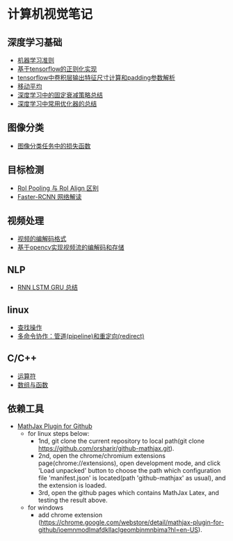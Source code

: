 # 计算机视觉笔记
## 深度学习基础
* [机器学习准则](https://github.com/alexchungio/alexchungio.github.io/blob/master/Deep_Learning_Base/%E6%9C%BA%E5%99%A8%E5%AD%A6%E4%B9%A0%E5%87%86%E5%88%99%EF%BC%88%E6%9C%9F%E6%9C%9B%E9%A3%8E%E9%99%A9%E3%80%81%E7%BB%8F%E9%AA%8C%E9%A3%8E%E9%99%A9%E3%80%81%E7%BB%93%E6%9E%84%E9%A3%8E%E9%99%A9%EF%BC%89.md)
* [基于tensorflow的正则化实现](https://github.com/alexchung16/alexchung16.github.io/blob/master/Deep_Learning_Base/%E5%9F%BA%E4%BA%8Etensorflow%E7%9A%84%E6%AD%A3%E5%88%99%E5%8C%96%E5%AE%9E%E7%8E%B0.md)
* [tensorflow中卷积层输出特征尺寸计算和padding参数解析](https://github.com/alexchung16/alexchung16.github.io/blob/master/Deep_Learning_Base/tensorflow%E4%B8%AD%E5%8D%B7%E7%A7%AF%E5%B1%82%E8%BE%93%E5%87%BA%E7%89%B9%E5%BE%81%E5%B0%BA%E5%AF%B8%E5%A4%A7%E5%B0%8F%E7%9A%84%E8%AE%A1%E7%AE%97%E5%92%8Cpadding%E5%8F%82%E6%95%B0%E8%A7%A3%E6%9E%90.md)
* [移动平均](https://github.com/alexchungio/alexchungio.github.io/blob/master/Deep_Learning_Base/%E7%A7%BB%E5%8A%A8%E5%B9%B3%E5%9D%87.md)
* [深度学习中的固定衰减策略总结](https://github.com/alexchungio/alexchungio.github.io/blob/master/Deep_Learning_Base/%E6%B7%B1%E5%BA%A6%E5%AD%A6%E4%B9%A0%E4%B8%AD%E7%9A%84%E5%9B%BA%E5%AE%9A%E5%AD%A6%E4%B9%A0%E7%8E%87%E8%A1%B0%E5%87%8F%E7%AD%96%E7%95%A5%E6%80%BB%E7%BB%93.md)
* [深度学习中常用优化器的总结](https://github.com/alexchungio/alexchungio.github.io/blob/master/Deep_Learning_Base/%E6%B7%B1%E5%BA%A6%E5%AD%A6%E4%B9%A0%E4%B8%AD%E5%B8%B8%E7%94%A8%E4%BC%98%E5%8C%96%E5%99%A8%E7%9A%84%E6%80%BB%E7%BB%93.md)
## 图像分类
* [图像分类任务中的损失函数](https://github.com/alexchungio/alexchungio.github.io/blob/master/Image_Classify/%E5%9B%BE%E5%83%8F%E5%88%86%E7%B1%BB%E4%B8%AD%E7%9A%84%E6%8D%9F%E5%A4%B1%E5%87%BD%E6%95%B0.md) 
## 目标检测
* [RoI Pooling 与 RoI Align 区别](https://github.com/alexchungio/alexchungio.github.io/blob/master/Object_Detection/RoI%20Pooling%20%E4%B8%8E%20RoI%20Align%20%E5%8C%BA%E5%88%AB.md)
* [Faster-RCNN 网络解读](https://github.com/alexchungio/alexchungio.github.io/blob/master/Object_Detection/Faster%20RCNN%20%E7%BD%91%E7%BB%9C%E8%A7%A3%E8%AF%BB.md)

## 视频处理
* [视频的编解码格式](https://github.com/alexchung16/alexchung16.github.io/blob/master/Video/%E8%A7%86%E9%A2%91%E7%9A%84%E7%BC%96%E8%A7%A3%E7%A0%81%E6%A0%BC%E5%BC%8F.md)
* [基于opencv实现视频流的编解码和存储](https://github.com/alexchung16/alexchung16.github.io/blob/master/Video/%E5%9F%BA%E4%BA%8Eopencv%E5%AE%9E%E7%8E%B0%E8%A7%86%E9%A2%91%E6%B5%81%E7%9A%84%E7%BC%96%E8%A7%A3%E7%A0%81%E5%92%8C%E5%AD%98%E5%82%A8.md)
## NLP
* [RNN LSTM GRU 总结](https://github.com/alexchungio/alexchungio.github.io/blob/master/NLP/RNN%20LSTM%20GRU%20%E6%80%BB%E7%BB%93%20.md)
## linux
* [查找操作](https://github.com/alexchungio/alexchungio.github.io/blob/master/Linux/%E6%9F%A5%E6%89%BE%E6%93%8D%E4%BD%9C.md)
* [多命令协作：管道(pipeline)和重定向(redirect)](https://github.com/alexchungio/alexchungio.github.io/blob/master/Linux/%E7%AE%A1%E9%81%93%E5%92%8C%E9%87%8D%E5%AE%9A%E5%90%91.md)
## C/C++
* [运算符](https://github.com/alexchungio/alexchungio.github.io/blob/master/C%2B%2B/%E8%BF%90%E7%AE%97%E7%AC%A6.md)
* [数组与函数](https://github.com/alexchungio/alexchungio.github.io/blob/master/C%2B%2B/%E6%95%B0%E7%BB%84%E5%92%8C%E5%87%BD%E6%95%B0.md)

## 依赖工具
* [MathJax Plugin for Github](https://github.com/orsharir/github-mathjax)
  * for linux steps below:
    * 1nd, git clone the current repository to local path(git clone <https://github.com/orsharir/github-mathjax.git>).
    * 2nd, open the chrome/chromium extensions page(chrome://extensions), open development mode, and click 'Load unpacked' button to choose the path which configuration file 'manifest.json' is located(path 'github-mathjax' as usual), and the extension is loaded.
    * 3rd, open the github pages which contains MathJax Latex, and testing the result above.
  * for windows
    * add chrome extension (<https://chrome.google.com/webstore/detail/mathjax-plugin-for-github/ioemnmodlmafdkllaclgeombjnmnbima?hl=en-US>).
